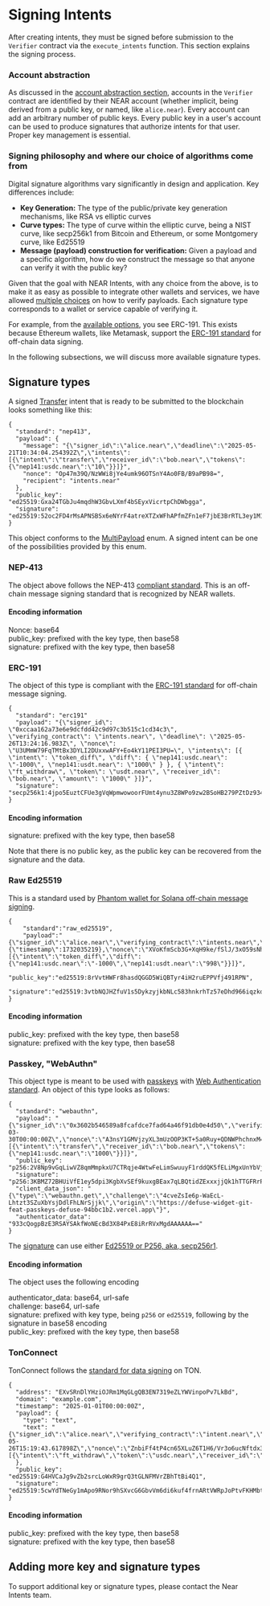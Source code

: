 # Signing Intents

After creating intents, they must be signed before submission to the `Verifier` contract via the `execute_intents` function. This section explains the signing process.

### Account abstraction

As discussed in the [account abstraction section](account-abstraction.md), accounts in the `Verifier` contract are identified by their NEAR account (whether implicit, being derived from a public key, or named, like `alice.near`). Every account can add an arbitrary number of public keys. Every public key in a user's account can be used to produce signatures that authorize intents for that user. Proper key management is essential.

### Signing philosophy and where our choice of algorithms come from

Digital signature algorithms vary significantly in design and application. Key differences include:

* **Key Generation:** The type of the public/private key generation mechanisms, like RSA vs elliptic curves
* **Curve types:** The type of curve within the elliptic curve, being a NIST curve, like secp256k1 from Bitcoin and Ethereum, or some Montgomery curve, like Ed25519
* **Message (payload) construction for verification:** Given a payload and a specific algorithm, how do we construct the message so that anyone can verify it with the public key?

Given that the goal with NEAR Intents, with any choice from the above, is to make it as easy as possible to integrate other wallets and services, we have allowed [multiple choices](https://near.github.io/intents/defuse_core/payload/multi/enum.MultiPayload.html) on how to verify payloads. Each signature type corresponds to a wallet or service capable of verifying it.

For example, from the [available options](https://near.github.io/intents/defuse_core/payload/multi/enum.MultiPayload.html), you see ERC-191. This exists because Ethereum wallets, like Metamask, support the [ERC-191 standard](https://eips.ethereum.org/EIPS/eip-191) for off-chain data signing.

In the following subsections, we will discuss more available signature types.

## Signature types

A signed [Transfer](https://near.github.io/intents/defuse_core/intents/tokens/struct.Transfer.html) intent that is ready to be submitted to the blockchain looks something like this:

```
{
  "standard": "nep413",
  "payload": {
    "message": "{\"signer_id\":\"alice.near\",\"deadline\":\"2025-05-21T10:34:04.254392Z\",\"intents\":[{\"intent\":\"transfer\",\"receiver_id\":\"bob.near\",\"tokens\":{\"nep141:usdc.near\":\"10\"}}]}",
    "nonce": "Op47m39Q/NzWWi8jYe4umk96OTSnY4Ao0FB/B9aPB98=",
    "recipient": "intents.near"
  },
  "public_key": "ed25519:Gxa24TGbJu4mqdhW3GbvLXmf4bSEyxVicrtpChDWbgga",
  "signature": "ed25519:52oc2FD4rMsAPNSBSx6eNYrF4atreXTZxWFhAPfmZFn1eF7jbE3BrRTL3ey1M1sAKSdK8qriZiHQnhnNBCh8vVMJ"
}
```

This object conforms to the [MultiPayload](https://near.github.io/intents/defuse_core/payload/multi/enum.MultiPayload.html) enum. A signed intent can be one of the possibilities provided by this enum.&#x20;

### NEP-413

The object above follows the NEP-413 [compliant standard](https://github.com/near/NEPs/blob/master/neps/nep-0413.md). This is an off-chain message signing standard that is recognized by NEAR wallets.

#### Encoding information

Nonce: base64\
public\_key: prefixed with the key type, then base58\
signature: prefixed with the key type, then base58

### ERC-191

The object of this type is compliant with the [ERC-191 standard](https://eips.ethereum.org/EIPS/eip-191) for off-chain message signing.

```
{
  "standard": "erc191"
  "payload": "{\"signer_id\": \"0xccaa162a73e6e9dcfdd42c9d97c3b515c1cd34c3\", \"verifying_contract\": \"intents.near\", \"deadline\": \"2025-05-26T13:24:16.983Z\", \"nonce\": \"U3UMmW79FqTMtBx3DYLI2DUxxwAFY+Eo4kY11PEI3PU=\", \"intents\": [{ \"intent\": \"token_diff\", \"diff\": { \"nep141:usdc.near\": \"-1000\", \"nep141:usdt.near\": \"1000\" } }, { \"intent\": \"ft_withdraw\", \"token\": \"usdt.near\", \"receiver_id\": \"bob.near\", \"amount\": \"1000\" }]}",
  "signature": "secp256k1:4jpo5EuztCFUe3gVqWpmwowoorFUmt4ynu3Z8WPo9zw2BSoHB279PZtDz934L1uCi6VfgXYJdTEfRaxyM3a1zaUw1",
}
```

#### Encoding information

signature: prefixed with the key type, then base58

Note that there is no public key, as the public key can be recovered from the signature and the data.

### Raw Ed25519

This is a standard used by [Phantom wallet for Solana off-chain message signing](https://docs.phantom.com/solana/signing-a-message).&#x20;

```
{
    "standard":"raw_ed25519",
    "payload":"{\"signer_id\":\"alice.near\",\"verifying_contract\":\"intents.near\",\"deadline\":{\"timestamp\":1732035219},\"nonce\":\"XVoKfmScb3G+XqH9ke/fSlJ/3xO59sNhCxhpG821BH8=\",\"intents\":[{\"intent\":\"token_diff\",\"diff\":{\"nep141:usdc.near\":\"-1000\",\"nep141:usdt.near\":\"998\"}}]}",
    "public_key":"ed25519:8rVvtHWFr8hasdQGGD5WiQBTyr4iH2ruEPPVfj491RPN",
    "signature":"ed25519:3vtbNQJHZfuV1s5DykzyjkbNLc583hnkrhTz57eDhd966iqzkor6Twgr4Loh2C195SCSEsiGfrd6KcxpjNq9ZbVj"
}
```

#### Encoding information

public\_key: prefixed with the key type, then base58\
signature: prefixed with the key type, then base58

### Passkey, "WebAuthn"

This object type is meant to be used with [passkeys](https://en.wikipedia.org/wiki/WebAuthn) with [Web Authentication standard](https://w3c.github.io/webauthn/). An object of this type looks as follows:

```
{
  "standard": "webauthn",
  "payload": "{\"signer_id\":\"0x3602b546589a8fcafdce7fad64a46f91db0e4d50\",\"verifying_contract\":\"intents.near\",\"deadline\":\"2025-03-30T00:00:00Z\",\"nonce\":\"A3nsY1GMVjzyXL3mUzOOP3KT+5a0Ruy+QDNWPhchnxM=\",\"intents\":[{\"intent\":\"transfer\",\"receiver_id\":\"bob.near\",\"tokens\":{\"nep141:usdc.near\":\"1000\"}}]}",
  "public_key": "p256:2V8Np9vGqLiwVZ8qmMmpkxU7CTRqje4WtwFeLimSwuuyF1rddQK5fELiMgxUnYbVjbZHCNnGc6fAe4JeDcVxgj3Q",
  "signature": "p256:3KBMZ72BHUiVfE1ey5dpi3KgbXvSEf9kuxgBEax7qLBQtidZExxxjjQk1hTTGFRrPvUoEStfrjoFNVVW4Abar94W",
  "client_data_json": "{\"type\":\"webauthn.get\",\"challenge\":\"4cveZsIe6p-WaEcL-Lhtzt3SZuXbYsjDdlFhLNrSjjk\",\"origin\":\"https://defuse-widget-git-feat-passkeys-defuse-94bbc1b2.vercel.app\"}",
  "authenticator_data": "933cQogpBzE3RSAYSAkfWoNEcBd3X84PxE8iRrRVxMgdAAAAAA=="
}
```

The [signature](https://near.github.io/intents/defuse_webauthn/enum.Signature.html) can use either [Ed25519 or P256, aka, secp256r1](https://www.iana.org/assignments/cose/cose.xhtml#algorithms).

#### Encoding information

The object uses the following encoding

authenticator\_data: base64, url-safe\
challenge: base64, url-safe\
signature: prefixed with key type, being `p256` or `ed25519`, following by the signature in base58 encoding\
public\_key: prefixed with the key type, then base58

### TonConnect

TonConnect follows the [standard for data signing](https://docs.tonconsole.com/academy/sign-data) on TON.

```
{
  "address": "EXvSRnDlYHziOJRm1MqGLgQB3EN7319eZLYWVinpoPv7LkBd",
  "domain": "example.com",
  "timestamp": "2025-01-01T00:00:00Z",
  "payload": {
    "type": "text",
    "text": "{\"signer_id\":\"alice.near\",\"verifying_contract\":\"intent.near\",\"deadline\":\"2025-05-26T15:19:43.617898Z\",\"nonce\":\"ZnbiFf4tP4cn65XLuZ6T1H6/Vr3o6ucNftdx3pInLnc=\",\"intents\":[{\"intent\":\"ft_withdraw\",\"token\":\"usdc.near\",\"receiver_id\":\"bob.near\",\"amount\":\"1000\"}]}"
  },
  "public_key": "ed25519:G4HVCaJg9vZb2srcLoWxR9grQ3tGLNFMVrZBhTtBi4Q1",
  "signature": "ed25519:5cwYdTNeGy1mApo9RNor9hSXvcG6GbvVm6di6kuf4frnARtVWRpJoPtvFKHMbt7uDGDtgFfn6bPDFGPK5jamqBwC"
}
```

#### Encoding information

public\_key: prefixed with the key type, then base58\
signature: prefixed with the key type, then base58

## Adding more key and signature types

To support additional key or signature types, please contact the Near Intents team.
